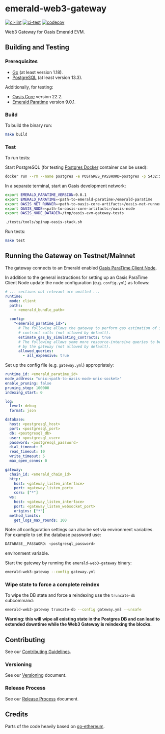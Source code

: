 # emerald-web3-gateway

[![ci-lint](https://github.com/oasisprotocol/emerald-web3-gateway/actions/workflows/ci-lint.yml/badge.svg)](https://github.com/oasisprotocol/emerald-web3-gateway/actions/workflows/ci-lint.yml)
[![ci-test](https://github.com/oasisprotocol/emerald-web3-gateway/actions/workflows/ci-test.yaml/badge.svg)](https://github.com/oasisprotocol/emerald-web3-gateway/actions/workflows/ci-test.yaml)
[![codecov](https://codecov.io/gh/oasisprotocol/emerald-web3-gateway/branch/main/graph/badge.svg?token=WMx1Bg91Hm)](https://codecov.io/gh/oasisprotocol/emerald-web3-gateway)


Web3 Gateway for Oasis Emerald EVM.

## Building and Testing

### Prerequisites

- [Go](https://go.dev/) (at least version 1.18).
- [PostgreSQL](https://www.postgresql.org/) (at least version 13.3).

Additionally, for testing:
- [Oasis Core](https://github.com/oasisprotocol/oasis-core) version 22.2.
- [Emerald Paratime](https://github.com/oasisprotocol/emerald-paratime) version 9.0.1.

### Build

To build the binary run:

```bash
make build
```

### Test

To run tests:

Start PostgreSQL (for testing [Postgres Docker](https://hub.docker.com/_/postgres) container can be used):

```bash
docker run --rm --name postgres -e POSTGRES_PASSWORD=postgres -p 5432:5432 postgres:13.3-alpine
```

In a separate terminal, start an Oasis development network:

```bash
export EMERALD_PARATIME_VERSION=9.0.1
export EMERALD_PARATIME=<path-to-emerald-paratime>/emerald-paratime
export OASIS_NET_RUNNER=<path-to-oasis-core-artifacts>/oasis-net-runner
export OASIS_NODE=<path-to-oasis-core-artifacts>/oasis-node
export OASIS_NODE_DATADIR=/tmp/oasis-evm-gateway-tests

./tests/tools/spinup-oasis-stack.sh
```

Run tests:

```bash
make test
```

## Running the Gateway on Testnet/Mainnet

The gateway connects to an Emerald enabled [Oasis ParaTime Client Node](https://docs.oasis.dev/general/run-a-node/set-up-your-node/run-a-paratime-client-node).

In addition to the general instructions for setting up an Oasis ParaTime Client
Node update the node configuration (e.g. `config.yml`) as follows:

```yaml
# ... sections not relevant are omitted ...
runtime:
  mode: client
  paths:
    - <emerald_bundle_path>

  config:
    "<emerald_paratime_id>":
      # The following allows the gateway to perform gas estimation of smart
      # contract calls (not allowed by default).
      estimate_gas_by_simulating_contracts: true
      # The following allows some more resource-intensive queries to be called
      # by the gateway (not allowed by default).
      allowed_queries:
        - all_expensive: true
```

Set up the config file (e.g. `gateway.yml`) appropriately:

```yaml
runtime_id: <emerald_paratime_id>
node_address: "unix:<path-to-oasis-node-unix-socket>"
enable_pruning: false
pruning_step: 100000
indexing_start: 0

log:
  level: debug
  format: json

database:
  host: <postgresql_host>
  port: <postgresql_port>
  db: <postgresql_db>
  user: <postgresql_user>
  password: <postgresql_password>
  dial_timeout: 5
  read_timeout: 10
  write_timeout: 5
  max_open_conns: 0

gateway:
  chain_id: <emerald_chain_id>
  http:
    host: <gateway_listen_interface>
    port: <gateway_listen_port>
    cors: ["*"]
  ws:
    host: <gateway_listen_interface>
    port: <gateway_listen_websocket_port>
    origins: ["*"]
  method_limits:
    get_logs_max_rounds: 100
```

Note: all configuration settings can also be set via environment variables. For example to set the database password use:

```bash
DATABASE__PASSWORD: <postgresql_password>
```

environment variable.

Start the gateway by running the `emerald-web3-gateway` binary:

```bash
emerald-web3-gateway --config gateway.yml
```

### Wipe state to force a complete reindex

To wipe the DB state and force a reindexing use the `truncate-db` subcommand:

```bash
emerald-web3-gateway truncate-db --config gateway.yml --unsafe
```

**Warning: this will wipe all existing state in the Postgres DB and can
lead to extended downtime while the Web3 Gateway is reindexing the blocks.**

## Contributing

See our [Contributing Guidelines](CONTRIBUTING.md).

### Versioning

See our [Versioning] document.

[Versioning]: docs/versioning.md

### Release Process

See our [Release Process] document.

[Release Process]: docs/release-process.md

## Credits

Parts of the code heavily based on [go-ethereum](https://github.com/ethereum/go-ethereum).
